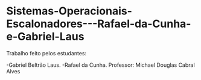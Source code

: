 # Sistemas-Operacionais-Escalonadores---Rafael-da-Cunha-e-Gabriel-Laus
Trabalho feito pelos estudantes:

-Gabriel Beltrão Laus.
-Rafael da Cunha.
Professor: Michael Douglas Cabral Alves
